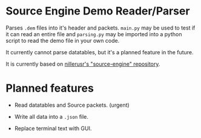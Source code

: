 # Source Engine Demo Reader/Parser

Parses `.dem` files into it's header and packets. `main.py` may be used to test if it can read an entire file and `parsing.py` may be imported into a python script to read the demo file in your own code.

It currently cannot parse datatables, but it's a planned feature in the future.

It is currently based on [nillerusr's "source-engine" repository](https://github.com/nillerusr/source-engine).

# Planned features

* Read datatables and Source packets. (urgent)

* Write all data into a `.json` file.

* Replace terminal text with GUI.

